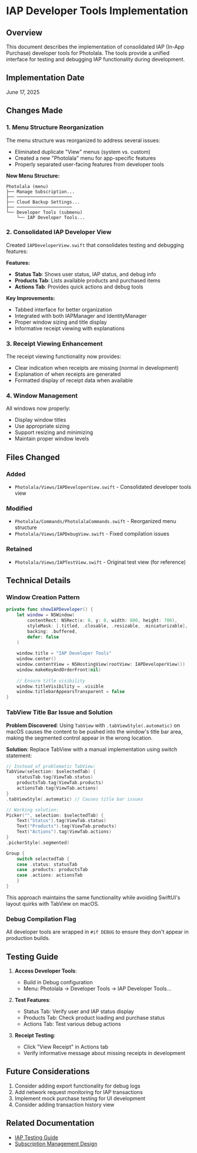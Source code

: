 # IAP Developer Tools Implementation

## Overview

This document describes the implementation of consolidated IAP (In-App Purchase) developer tools for Photolala. The tools provide a unified interface for testing and debugging IAP functionality during development.

## Implementation Date

June 17, 2025

## Changes Made

### 1. Menu Structure Reorganization

The menu structure was reorganized to address several issues:
- Eliminated duplicate "View" menus (system vs. custom)
- Created a new "Photolala" menu for app-specific features
- Properly separated user-facing features from developer tools

**New Menu Structure:**
```
Photolala (menu)
├── Manage Subscription...
├── ─────────────────────
├── Cloud Backup Settings...
├── ─────────────────────
└── Developer Tools (submenu)
    └── IAP Developer Tools...
```

### 2. Consolidated IAP Developer View

Created `IAPDeveloperView.swift` that consolidates testing and debugging features:

**Features:**
- **Status Tab**: Shows user status, IAP status, and debug info
- **Products Tab**: Lists available products and purchased items
- **Actions Tab**: Provides quick actions and debug tools

**Key Improvements:**
- Tabbed interface for better organization
- Integrated with both IAPManager and IdentityManager
- Proper window sizing and title display
- Informative receipt viewing with explanations

### 3. Receipt Viewing Enhancement

The receipt viewing functionality now provides:
- Clear indication when receipts are missing (normal in development)
- Explanation of when receipts are generated
- Formatted display of receipt data when available

### 4. Window Management

All windows now properly:
- Display window titles
- Use appropriate sizing
- Support resizing and minimizing
- Maintain proper window levels

## Files Changed

### Added
- `Photolala/Views/IAPDeveloperView.swift` - Consolidated developer tools view

### Modified
- `Photolala/Commands/PhotolalaCommands.swift` - Reorganized menu structure
- `Photolala/Views/IAPDebugView.swift` - Fixed compilation issues

### Retained
- `Photolala/Views/IAPTestView.swift` - Original test view (for reference)

## Technical Details

### Window Creation Pattern
```swift
private func showIAPDeveloper() {
    let window = NSWindow(
        contentRect: NSRect(x: 0, y: 0, width: 600, height: 700),
        styleMask: [.titled, .closable, .resizable, .miniaturizable],
        backing: .buffered,
        defer: false
    )
    
    window.title = "IAP Developer Tools"
    window.center()
    window.contentView = NSHostingView(rootView: IAPDeveloperView())
    window.makeKeyAndOrderFront(nil)
    
    // Ensure title visibility
    window.titleVisibility = .visible
    window.titlebarAppearsTransparent = false
}
```

### TabView Title Bar Issue and Solution

**Problem Discovered**: Using `TabView` with `.tabViewStyle(.automatic)` on macOS causes the content to be pushed into the window's title bar area, making the segmented control appear in the wrong location.

**Solution**: Replace TabView with a manual implementation using switch statement:

```swift
// Instead of problematic TabView:
TabView(selection: $selectedTab) {
    statusTab.tag(ViewTab.status)
    productsTab.tag(ViewTab.products)
    actionsTab.tag(ViewTab.actions)
}
.tabViewStyle(.automatic) // Causes title bar issues

// Working solution:
Picker("", selection: $selectedTab) {
    Text("Status").tag(ViewTab.status)
    Text("Products").tag(ViewTab.products)
    Text("Actions").tag(ViewTab.actions)
}
.pickerStyle(.segmented)

Group {
    switch selectedTab {
    case .status: statusTab
    case .products: productsTab
    case .actions: actionsTab
    }
}
```

This approach maintains the same functionality while avoiding SwiftUI's layout quirks with TabView on macOS.

### Debug Compilation Flag
All developer tools are wrapped in `#if DEBUG` to ensure they don't appear in production builds.

## Testing Guide

1. **Access Developer Tools**:
   - Build in Debug configuration
   - Menu: Photolala → Developer Tools → IAP Developer Tools...

2. **Test Features**:
   - Status Tab: Verify user and IAP status display
   - Products Tab: Check product loading and purchase status
   - Actions Tab: Test various debug actions

3. **Receipt Testing**:
   - Click "View Receipt" in Actions tab
   - Verify informative message about missing receipts in development

## Future Considerations

1. Consider adding export functionality for debug logs
2. Add network request monitoring for IAP transactions
3. Implement mock purchase testing for UI development
4. Consider adding transaction history view

## Related Documentation

- [IAP Testing Guide](./iap-testing-guide.md)
- [Subscription Management Design](../history/design-decisions/subscription-management-design.md)